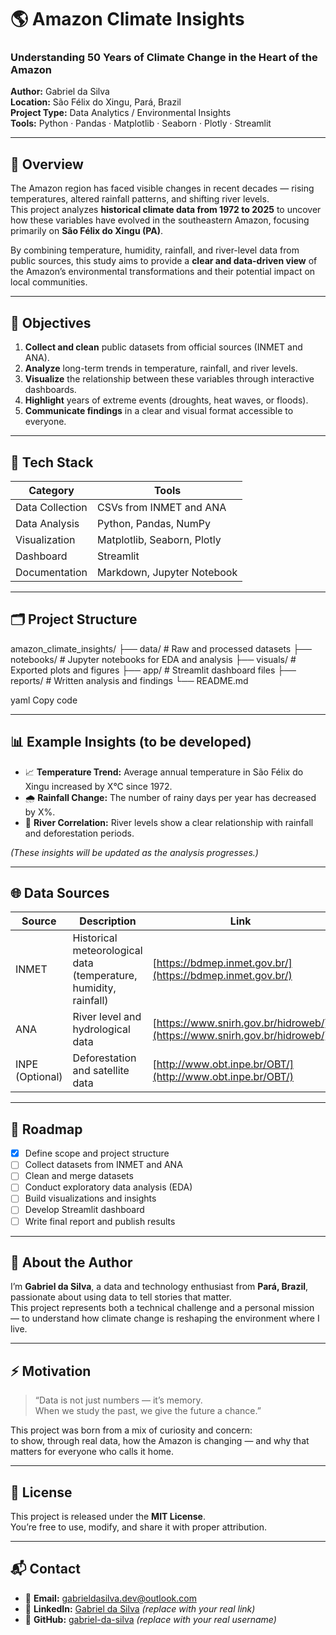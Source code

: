 # 🌎 Amazon Climate Insights  
### Understanding 50 Years of Climate Change in the Heart of the Amazon

**Author:** Gabriel da Silva  
**Location:** São Félix do Xingu, Pará, Brazil  
**Project Type:** Data Analytics / Environmental Insights  
**Tools:** Python · Pandas · Matplotlib · Seaborn · Plotly · Streamlit  

---

## 📖 Overview

The Amazon region has faced visible changes in recent decades — rising temperatures, altered rainfall patterns, and shifting river levels.  
This project analyzes **historical climate data from 1972 to 2025** to uncover how these variables have evolved in the southeastern Amazon, focusing primarily on **São Félix do Xingu (PA)**.

By combining temperature, humidity, rainfall, and river-level data from public sources, this study aims to provide a **clear and data-driven view** of the Amazon’s environmental transformations and their potential impact on local communities.

---

## 🎯 Objectives

1. **Collect and clean** public datasets from official sources (INMET and ANA).  
2. **Analyze** long-term trends in temperature, rainfall, and river levels.  
3. **Visualize** the relationship between these variables through interactive dashboards.  
4. **Highlight** years of extreme events (droughts, heat waves, or floods).  
5. **Communicate findings** in a clear and visual format accessible to everyone.

---

## 🧰 Tech Stack

| Category | Tools |
|-----------|-------|
| Data Collection | CSVs from INMET and ANA |
| Data Analysis | Python, Pandas, NumPy |
| Visualization | Matplotlib, Seaborn, Plotly |
| Dashboard | Streamlit |
| Documentation | Markdown, Jupyter Notebook |

---

## 🗂️ Project Structure

amazon_climate_insights/
├── data/ # Raw and processed datasets
├── notebooks/ # Jupyter notebooks for EDA and analysis
├── visuals/ # Exported plots and figures
├── app/ # Streamlit dashboard files
├── reports/ # Written analysis and findings
└── README.md

yaml
Copy code

---

## 📊 Example Insights (to be developed)

- 📈 **Temperature Trend:** Average annual temperature in São Félix do Xingu increased by X°C since 1972.  
- 🌧️ **Rainfall Change:** The number of rainy days per year has decreased by X%.  
- 🌊 **River Correlation:** River levels show a clear relationship with rainfall and deforestation periods.  

*(These insights will be updated as the analysis progresses.)*

---

## 🌐 Data Sources

| Source | Description | Link |
|--------|--------------|------|
| INMET | Historical meteorological data (temperature, humidity, rainfall) | [https://bdmep.inmet.gov.br/](https://bdmep.inmet.gov.br/) |
| ANA | River level and hydrological data | [https://www.snirh.gov.br/hidroweb/](https://www.snirh.gov.br/hidroweb/) |
| INPE (Optional) | Deforestation and satellite data | [http://www.obt.inpe.br/OBT/](http://www.obt.inpe.br/OBT/) |

---

## 🧭 Roadmap

- [x] Define scope and project structure  
- [ ] Collect datasets from INMET and ANA  
- [ ] Clean and merge datasets  
- [ ] Conduct exploratory data analysis (EDA)  
- [ ] Build visualizations and insights  
- [ ] Develop Streamlit dashboard  
- [ ] Write final report and publish results  

---

## 💬 About the Author

I’m **Gabriel da Silva**, a data and technology enthusiast from **Pará, Brazil**, passionate about using data to tell stories that matter.  
This project represents both a technical challenge and a personal mission — to understand how climate change is reshaping the environment where I live.

---

## ⚡ Motivation

> “Data is not just numbers — it’s memory.  
> When we study the past, we give the future a chance.”  

This project was born from a mix of curiosity and concern:  
to show, through real data, how the Amazon is changing — and why that matters for everyone who calls it home.

---

## 🧾 License

This project is released under the **MIT License**.  
You’re free to use, modify, and share it with proper attribution.

---

## 📬 Contact

- 📧 **Email:** gabrieldasilva.dev@outlook.com  
- 💼 **LinkedIn:** [Gabriel da Silva](https://www.linkedin.com/in/gabrieldasilva/) *(replace with your real link)*  
- 🐙 **GitHub:** [gabriel-da-silva](https://github.com/gabriel-da-silva) *(replace with your real username)*  
